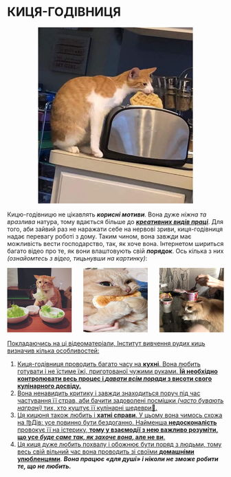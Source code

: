 # **КИЦЯ-ГОДІВНИЦЯ**
<p align="center">
  <img width="360" height="410" src="кг5.jpg">
</p>

Кицю-годівницю не цікавлять _**корисні мотиви**_. Вона дуже _ніжна та вразлива_ натура, тому вдається більше до _**[креативних видів праці](https://uk.wikipedia.org/wiki/%D0%9A%D1%80%D0%B5%D0%B0%D1%82%D0%B8%D0%B2%D0%BD%D1%96_%D1%96%D0%BD%D0%B4%D1%83%D1%81%D1%82%D1%80%D1%96%D1%97)**_. Для того, аби зайвий раз не наражати себе на нервові зриви, киця-годівниця надає перевагу роботі з дому. Таким чином, вона завжди має можливість вести господарство, так, як хоче вона. Інтернетом шириться багато відео про те, як вони влаштовують свій _**порядок**_. Ось кілька з них _(ознайомтесь з відео, тицьнувши на картинку)_:




<a href="https://www.youtube.com/watch?v=i_4zSkdYQLE">
  <img align="left" width="150" height="150" src="кг2.jpg">


  

<p align="center">
<a href="https://www.youtube.com/watch?v=U2tMRQwDlQU">
  <img src="кг6.jpg" alt="руда киця" width="150" height="150">




<a href="https://www.youtube.com/watch?v=i-AXImNxCAE">
  <img align="right" width="150" height="150" src="кг7.jpg">


  




Покладаючись на ці відеоматеріали, Інститут вивчення рудих киць визначив кілька особливостей:

1. Киця-годівниця проводить багато часу на **кухні**. Вона любить готувати і не їстиме їжі, приготованої чужими руками. **Їй необхідно контролювати весь процес і _давати всім поради_ з висоти свого кулінарного досвіду.**
2. Вона ненавидить критику і завжди знаходиться поруч під час частування її страв, аби бачити задоволені посмішки _(часто бувають награні)_ тих, хто куштує її кулінарні шедеври🤩.
3. Ця кицюня також любить і **хатні справи**. У цьому вона чимось схожа на ♍Дів: усе повинно бути бездоганно. Найменша **недосконалість** провокує її на істерику, **тому у взаємодії з нею важливо розуміти, що усе _буде саме так, як захоче вона_, але не ви**.
4. Ця киця дуже любить похвалу і обожнює бути поряд з людьми, тому весь свій вільний час вона проводить зі своїми **[домашніми улюбленцями](https://i-pets.com.ua/domashni-ylublenci/#:~:text=%D0%94%D0%BE%D0%BC%D0%B0%D1%88%D0%BD%D1%96%20%D1%83%D0%BB%D1%8E%D0%B1%D0%BB%D0%B5%D0%BD%D1%86%D1%96%2C%20%D0%B0%D0%B1%D0%BE%20%E2%80%9C%D0%B4%D0%BE%D0%BC%D0%B0%D1%88%D0%BD%D1%96%20%D1%82%D0%B2%D0%B0%D1%80%D0%B8%D0%BD%D0%B8,%D1%94%20%D0%B2%D1%96%D1%80%D0%BD%D0%B8%D0%BC%D0%B8%20%D1%81%D1%83%D0%BF%D1%83%D1%82%D0%BD%D0%B8%D0%BA%D0%B0%D0%BC%D0%B8%20%D0%B2%D0%B6%D0%B5%20%D1%81%D1%82%D0%BE%D0%BB%D1%96%D1%82%D1%82%D1%8F%D0%BC%D0%B8.)**. _**Вона працює «для душі» і ніколи не зможе робити те, що не любить.**_

